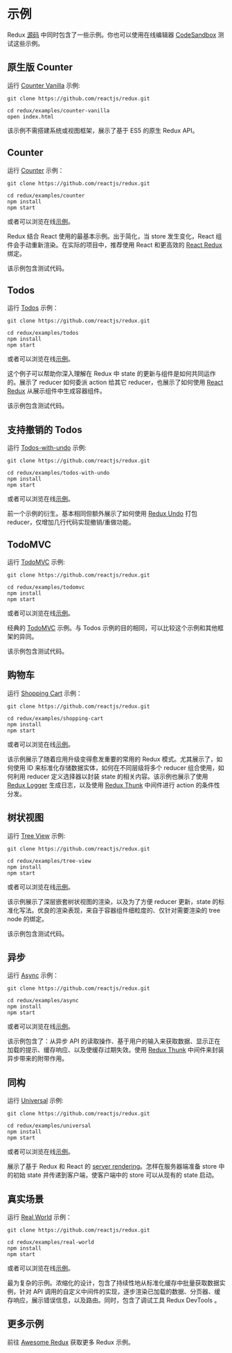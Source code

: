 # 示例

Redux [源码](https://github.com/reactjs/redux/tree/master/examples) 中同时包含了一些示例。你也可以使用在线编辑器 [CodeSandbox](https://codesandbox.io) 测试这些示例。

## 原生版 Counter

运行 [Counter Vanilla](https://github.com/reactjs/redux/tree/master/examples/counter-vanilla) 示例:

```
git clone https://github.com/reactjs/redux.git

cd redux/examples/counter-vanilla
open index.html
```

该示例不需搭建系统或视图框架，展示了基于 ES5 的原生 Redux API。

## Counter

运行 [Counter](https://github.com/reactjs/redux/tree/master/examples/counter) 示例：

```
git clone https://github.com/reactjs/redux.git

cd redux/examples/counter
npm install
npm start
```

或者可以浏览在线[示例](https://codesandbox.io/s/github/reactjs/redux/tree/master/examples/counter)。

Redux 结合 React 使用的最基本示例。出于简化，当 store 发生变化，React 组件会手动重新渲染。在实际的项目中，推荐使用 React 和更高效的 [React Redux](https://github.com/reactjs/react-redux)绑定。

该示例包含测试代码。

## Todos

运行 [Todos](https://github.com/reactjs/redux/tree/master/examples/todos) 示例：

```
git clone https://github.com/reactjs/redux.git

cd redux/examples/todos
npm install
npm start
```

或者可以浏览在线[示例](https://codesandbox.io/s/github/reactjs/redux/tree/master/examples/todos)。

这个例子可以帮助你深入理解在 Redux 中 state 的更新与组件是如何共同运作的。展示了 reducer 如何委派 action 给其它 reducer，也展示了如何使用 [React Redux](https://github.com/reactjs/react-redux) 从展示组件中生成容器组件。

该示例包含测试代码。

## 支持撤销的 Todos

运行 [Todos-with-undo](https://github.com/reactjs/redux/tree/master/examples/todos-with-undo) 示例:

```
git clone https://github.com/reactjs/redux.git

cd redux/examples/todos-with-undo
npm install
npm start
```

或者可以浏览在线[示例](https://codesandbox.io/s/github/reactjs/redux/tree/master/examples/todos-with-undo)。

前一个示例的衍生。基本相同但额外展示了如何使用 [Redux Undo](https://github.com/omnidan/redux-undo) 打包 reducer，仅增加几行代码实现撤销/重做功能。

## TodoMVC

运行 [TodoMVC](https://github.com/reactjs/redux/tree/master/examples/todomvc) 示例:

```
git clone https://github.com/reactjs/redux.git

cd redux/examples/todomvc
npm install
npm start
```

或者可以浏览在线[示例](https://codesandbox.io/s/github/reactjs/redux/tree/master/examples/todomvc)。

经典的 [TodoMVC](http://todomvc.com/) 示例。与 Todos 示例的目的相同，可以比较这个示例和其他框架的异同。

该示例包含测试代码。

## 购物车

运行 [Shopping Cart](https://github.com/reactjs/redux/tree/master/examples/shopping-cart) 示例：

```
git clone https://github.com/reactjs/redux.git

cd redux/examples/shopping-cart
npm install
npm start
```

或者可以浏览在线[示例](https://codesandbox.io/s/github/reactjs/redux/tree/master/examples/shopping-cart)。

该示例展示了随着应用升级变得愈发重要的常用的 Redux 模式。尤其展示了，如何使用 ID 来标准化存储数据实体，如何在不同层级将多个 reducer 组合使用，如何利用 reducer 定义选择器以封装 state 的相关内容。该示例也展示了使用 [Redux Logger](https://github.com/fcomb/redux-logger) 生成日志，以及使用 [Redux Thunk](https://github.com/gaearon/redux-thunk) 中间件进行 action 的条件性分发。

## 树状视图

运行 [Tree View](https://github.com/reactjs/redux/tree/master/examples/tree-view) 示例:

```
git clone https://github.com/reactjs/redux.git

cd redux/examples/tree-view
npm install
npm start
```

或者可以浏览在线[示例](https://codesandbox.io/s/github/reactjs/redux/tree/master/examples/tree-view)。

该示例展示了深层嵌套树状视图的渲染，以及为了方便 reducer 更新，state 的标准化写法。优良的渲染表现，来自于容器组件细粒度的、仅针对需要渲染的 tree node 的绑定。

该示例包含测试代码。

## 异步

运行 [Async](https://github.com/reactjs/redux/tree/master/examples/async) 示例：

```
git clone https://github.com/reactjs/redux.git

cd redux/examples/async
npm install
npm start
```

或者可以浏览在线[示例](https://codesandbox.io/s/github/reactjs/redux/tree/master/examples/async)。

该示例包含了：从异步 API 的读取操作、基于用户的输入来获取数据、显示正在加载的提示、缓存响应、以及使缓存过期失效。使用 [Redux Thunk](https://github.com/gaearon/redux-thunk) 中间件来封装异步带来的附带作用。

## 同构

运行 [Universal](https://github.com/reactjs/redux/tree/master/examples/universal) 示例:

```
git clone https://github.com/reactjs/redux.git

cd redux/examples/universal
npm install
npm start
```

或者可以浏览在线[示例](https://codesandbox.io/s/github/reactjs/redux/tree/master/examples/universal)。

展示了基于 Redux 和 React 的 [server rendering](../recipes/ServerRendering.md)。怎样在服务器端准备 store 中的初始 state 并传递到客户端，使客户端中的 store 可以从现有的 state 启动。

## 真实场景

运行 [Real World](https://github.com/reactjs/redux/tree/master/examples/real-world) 示例：

```
git clone https://github.com/reactjs/redux.git

cd redux/examples/real-world
npm install
npm start
```

或者可以浏览在线[示例](https://codesandbox.io/s/github/reactjs/redux/tree/master/examples/real-world)。

最为复杂的示例。浓缩化的设计，包含了持续性地从标准化缓存中批量获取数据实例，针对 API 调用的自定义中间件的实现，逐步渲染已加载的数据、分页器、缓存响应，展示错误信息，以及路由。同时，包含了调试工具 Redux DevTools 。

## 更多示例

前往 [Awesome Redux](https://github.com/xgrommx/awesome-redux) 获取更多 Redux 示例。
